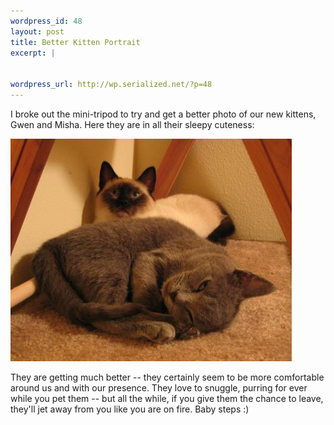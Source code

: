 ```yaml
--- 
wordpress_id: 48
layout: post
title: Better Kitten Portrait
excerpt: |
  

wordpress_url: http://wp.serialized.net/?p=48
---
```

I broke out the mini-tripod to try and get a better photo of our new kittens, Gwen and Misha. Here they are in all their sleepy cuteness:

![img](/images/sleepy-gwen-misha.jpg "")

They are getting much better -- they certainly seem to be more comfortable around us and with our presence. They love to snuggle, purring for ever while you pet them -- but  all the while, if you give them the chance to leave, they'll jet away from you like you are on fire. Baby steps :)
